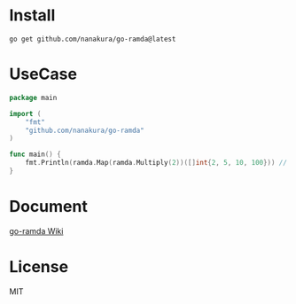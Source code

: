 
# Install
```shell
go get github.com/nanakura/go-ramda@latest
```



# UseCase

```go
package main

import (
	"fmt"
	"github.com/nanakura/go-ramda"
)

func main() {
	fmt.Println(ramda.Map(ramda.Multiply(2))([]int{2, 5, 10, 100})) // [4 10 20 200]
}
```



# Document

[go-ramda Wiki](https://github.com/nanakura/go-ramda/wiki)



# License

MIT
